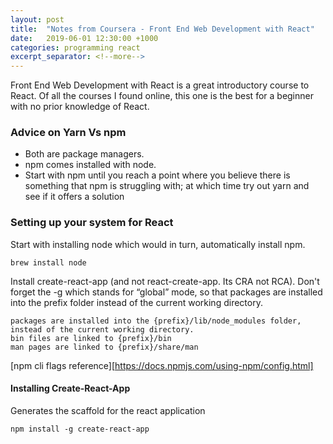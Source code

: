 ```yaml
---
layout: post
title:  "Notes from Coursera - Front End Web Development with React"
date:   2019-06-01 12:30:00 +1000
categories: programming react
excerpt_separator: <!--more-->
---
```


Front End Web Development with React is a great introductory course to React. Of all the courses I found online, this one is the best for a beginner with no prior knowledge of React.

<!--more-->

### Advice on Yarn Vs npm
- Both are package managers. 
- npm comes installed with node. 
- Start with npm until you reach a point where you believe there is something that npm is struggling with; at which time try out yarn and see if it offers a solution


### Setting up your system for React

Start with installing node which would in turn, automatically install npm.
```
brew install node
```

Install create-react-app (and not react-create-app. Its CRA not RCA). Don't forget the -g which stands for “global” mode, so that packages are installed into the prefix folder instead of the current working directory. 

```
packages are installed into the {prefix}/lib/node_modules folder, instead of the current working directory.
bin files are linked to {prefix}/bin
man pages are linked to {prefix}/share/man 
```

[npm cli flags reference][https://docs.npmjs.com/using-npm/config.html]

#### Installing Create-React-App 
Generates the scaffold for the react application

```
npm install -g create-react-app
``` 


